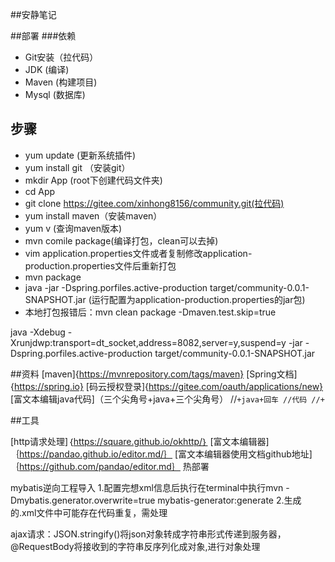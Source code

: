 ##安静笔记

##部署
###依赖
- Git安装（拉代码）
- JDK (编译)
- Maven (构建项目)
- Mysql (数据库)

## 步骤
- yum update (更新系统插件)
- yum install git （安装git）
- mkdir App (root下创建代码文件夹)
- cd App
- git clone https://gitee.com/xinhong8156/community.git(拉代码)
- yum install maven（安装maven）
- yum v (查询maven版本)
- mvn comile package(编译打包，clean可以去掉)
- vim application.properties文件或者复制修改application-production.properties文件后重新打包
- mvn package
- java -jar -Dspring.porfiles.active-production target/community-0.0.1-SNAPSHOT.jar (运行配置为application-production.properties的jar包)
-  本地打包报错后：mvn clean package -Dmaven.test.skip=true

java -Xdebug -Xrunjdwp:transport=dt_socket,address=8082,server=y,suspend=y -jar -Dspring.porfiles.active-production target/community-0.0.1-SNAPSHOT.jar

##资料
[maven]{https://mvnrepository.com/tags/maven}
[Spring文档]{https://spring.io}
[码云授权登录]{https://gitee.com/oauth/applications/new}
[富文本编辑java代码]（三个尖角号+java+三个尖角号）
//```+java+回车
//代码
//+```

##工具

[http请求处理]｛https://square.github.io/okhttp/｝
[富文本编辑器]｛https://pandao.github.io/editor.md/｝
[富文本编辑器使用文档github地址]｛https://github.com/pandao/editor.md｝
热部署

mybatis逆向工程导入
1.配置完想xml信息后执行在terminal中执行mvn -Dmybatis.generator.overwrite=true mybatis-generator:generate
2.生成的.xml文件中可能存在代码重复，需处理

ajax请求：JSON.stringify()将json对象转成字符串形式传递到服务器，@RequestBody将接收到的字符串反序列化成对象,进行对象处理